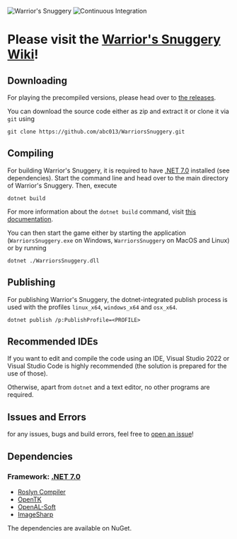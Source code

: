 ![Warrior's Snuggery](https://i.imgur.com/Is8gUOz.png)
![Continuous Integration](https://github.com/abc013/WarriorsSnuggery/actions/workflows/build.yml/badge.svg)
# Please visit the [Warrior's Snuggery Wiki](https://github.com/abc013/WarriorsSnuggery/wiki)!

## Downloading
For playing the precompiled versions, please head over to [the releases](https://github.com/abc013/WarriorsSnuggery/releases).

You can download the source code either as zip and extract it or clone it via `git` using 
```git
git clone https://github.com/abc013/WarriorsSnuggery.git
```
## Compiling
For building Warrior's Snuggery, it is required to have [.NET 7.0](https://dotnet.microsoft.com/download/dotnet/7.0) installed (see dependencies).
Start the command line and head over to the main directory of Warrior's Snuggery. Then, execute
```
dotnet build
```
For more information about the `dotnet build` command, visit [this documentation](https://docs.microsoft.com/en-us/dotnet/core/tools/dotnet-build).

You can then start the game either by starting the application (`WarriorsSnuggery.exe` on Windows, `WarriorsSnuggery` on MacOS and Linux) or by running
```
dotnet ./WarriorsSnuggery.dll
```

## Publishing
For publishing Warrior's Snuggery, the dotnet-integrated publish process is used with the profiles `linux_x64`, `windows_x64` and `osx_x64`.
```
dotnet publish /p:PublishProfile=<PROFILE>
```

## Recommended IDEs
If you want to edit and compile the code using an IDE, Visual Studio 2022 or Visual Studio Code is highly recommended (the solution is prepared for the use of those).

Otherwise, apart from `dotnet` and a text editor, no other programs are required.

## Issues and Errors
for any issues, bugs and build errors, feel free to [open an issue](https://github.com/abc013/WarriorsSnuggery/issues/new)!

## Dependencies
### Framework: [.NET 7.0](https://dotnet.microsoft.com/download/dotnet/7.0)
- [Roslyn Compiler](https://github.com/dotnet/roslyn)
- [OpenTK](https://github.com/opentk/opentk)
- [OpenAL-Soft](https://openal-soft.org/)
- [ImageSharp](https://sixlabors.com/products/imagesharp/)

The dependencies are available on NuGet.
